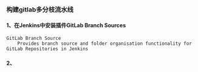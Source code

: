 ### 构建gitlab多分枝流水线
#### 1、在Jenkins中安装插件GitLab Branch Sources
```shell script
GitLab Branch Source
    Provides branch source and folder organisation functionality for GitLab Repositories in Jenkins
```
#### 2、